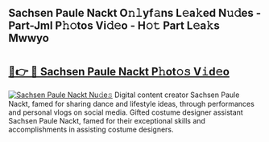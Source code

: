 ## Sachsen Paule Nackt O𝚗𝚕yf𝚊ns L𝚎a𝚔ed N𝚞𝚍es - Part-Jml P𝚑𝚘tos Vi𝚍𝚎o - H𝚘𝚝 Part L𝚎a𝚔s Mwwyo

# <h2><a href="http://kf1dna1.oniu.top/?m=Sachsen+Paule+Nackt">🔗👉 🔴 Sachsen Paule Nackt P𝚑ot𝚘𝚜 V𝚒d𝚎o</a></h2>

[![Sachsen Paule Nackt Nu𝚍e𝚜](https://i.imgur.com/0qMVB7G.gif)](http://kf1dna1.oniu.top/?m=Sachsen+Paule+Nackt)
Digital content creator Sachsen Paule Nackt, famed for sharing dance and lifestyle ideas, through performances and personal vlogs on social media. Gifted costume designer assistant Sachsen Paule Nackt, famed for their exceptional skills and accomplishments in assisting costume designers.  

